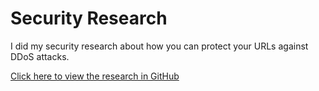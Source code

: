 # Security Research
I did my security research about how you can protect your URLs against DDoS attacks.

[Click here to view the research in GitHub](https://github.com/CrossyChainsaw/Portfolio/blob/master/Security%20Research/DDoS%20URL%20Research.pdf)
